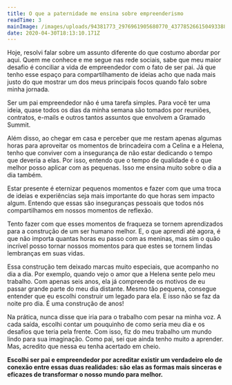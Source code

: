 ```yaml
---
title: O que a paternidade me ensina sobre empreenderismo
readTime: 3
mainImage: /images/uploads/94381773_2976961905680770_4377852661504933888_o.jpg
date: 2020-04-30T18:13:10.171Z
---
```

Hoje, resolvi falar sobre um assunto diferente do que costumo abordar por aqui. Quem me conhece e me segue nas rede sociais, sabe que meu maior desafio é conciliar a vida de empreendedor com o fato de ser pai. Já que tenho esse espaço para compartilhamento de ideias acho que nada mais justo do que mostrar um dos meus principais focos quando falo sobre minha jornada.

Ser um pai empreendedor não é uma tarefa simples. Para você ter uma ideia, quase todos os dias da minha semana são tomados por reuniões, contratos, e-mails e outros tantos assuntos que envolvem a Gramado Summit.

Além disso, ao chegar em casa e perceber que me restam apenas algumas horas para aproveitar os momentos de brincadeira com a Celina e a Helena, tenho que conviver com a insegurança de não estar dedicando o tempo que deveria a elas. Por isso, entendo que o tempo de qualidade é o que melhor posso aplicar com as pequenas. Isso me ensina muito sobre o dia a dia também.

Estar presente é eternizar pequenos momentos e fazer com que uma troca de ideias e experiências seja mais importante do que horas sem impacto algum. Entendo que essas são inseguranças pessoais que todos nós compartilhamos em nossos momentos de reflexão.

Tento fazer com que esses momentos de fraqueza se tornem aprendizados para a construção de um ser humano melhor. E, o que aprendi até agora, é que não importa quantas horas eu passo com as meninas, mas sim o quão incrível posso tornar nossos momentos para que estes se tornem lindas lembranças em suas vidas.

Essa construção tem deixado marcas muito especiais, que acompanho no dia a dia. Por exemplo, quando vejo o amor que a Helena sente pelo meu trabalho. Com apenas seis anos, ela já compreende os motivos de eu passar grande parte do meu dia distante. Mesmo tão pequena, consegue entender que eu escolhi construir um legado para ela. E isso não se faz da noite pro dia. É uma construção de anos!

Na prática, nunca disse que iria para o trabalho com pesar na minha voz. A cada saída, escolhi contar um pouquinho de como seria meu dia e os desafios que teria pela frente. Com isso, fiz do meu trabalho um mundo lindo para sua imaginação. Como pai, sei que ainda tenho muito a aprender. Mas, acredito que nessa eu tenha acertado em cheio.

**Escolhi ser pai e empreendedor por acreditar existir um verdadeiro elo de conexão entre essas duas realidades: são elas as formas mais sinceras e eficazes de transformar o nosso mundo para melhor.**